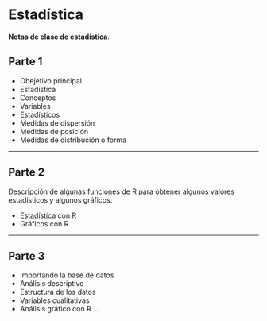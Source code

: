 # Estadística

**Notas de clase de estadística**.

## Parte 1

* Obejetivo principal
* Estadística
* Conceptos
* Variables
* Estadísticos
* Medidas de dispersión
* Medidas de posición
* Medidas de distribución o forma

---

## Parte 2

Descripción de algunas funciones de R para obtener algunos valores estadísticos y algunos gráficos.

* Estadística con R
* Gráficos con R

---

## Parte 3

* Importando la base de datos
* Análisis descriptivo
* Estructura de los datos
* Variables cualitativas
* Análisis gráfico con R
...